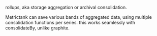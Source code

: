 rollups, aka storage aggregation or archival consolidation.


Metrictank can save various bands of aggregated data, using multiple consolidation functions per series. this works seamlessly with consolidateBy, unlike graphite.

